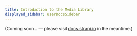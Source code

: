 ```yaml
---
title: Introduction to the Media Library
displayed_sidebar: userDocsSidebar
---
```


(Coming soon… — please visit [docs.strapi.io](https://docs.strapi.io/user-docs/latest/media-library/introduction-to-media-library.html#filtering-assets) in the meantime.)
